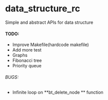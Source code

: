 data_structure_rc
=================

Simple and abstract APIs for data structure

#### TODO:
- Improve Makefile(hardcode makefile)
- Add more test
- Graphs 
- Fibonacci tree
- Priority queue


###### BUGS:
- Infinite loop on **bt_delete_node ** function
